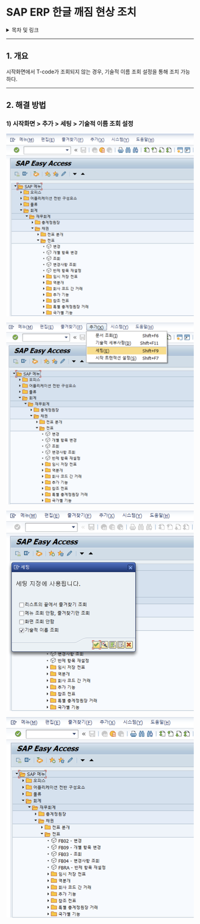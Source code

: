 # SAP ERP 한글 깨짐 현상 조치

<details>
<summary>목차 및 링크</summary>
<div markdown="1">

> [1. 개요]()    
> [2. 해결 방법]()    
> > [1) 시작화면 > 추가 > 세팅 > 기술적 이름 조회 설정]()    
  
</div>
</details>

-----

## 1. 개요

 시작화면에서 T-code가 조회되지 않는 경우, 기술적 이름 조회 설정을 통해 조치 가능하다.

-----

## 2. 해결 방법    

### 1) 시작화면 > 추가 > 세팅 > 기술적 이름 조회 설정    

![Untitled](./image/Untitled.png)

![Untitled1](./image/Untitled1.png)

![Untitled2](./image/Untitled2.png)

![Untitled3](./image/Untitled3.png)


